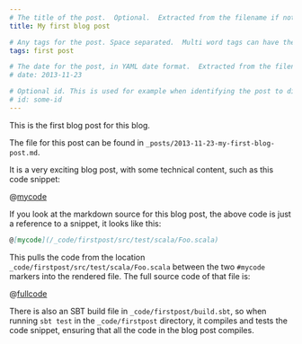 ```yaml
---
# The title of the post.  Optional.  Extracted from the filename if not present.
title: My first blog post

# Any tags for the post. Space separated.  Multi word tags can have their spaces escaped with +
tags: first post

# The date for the post, in YAML date format.  Extracted from the filename if not present.
# date: 2013-11-23

# Optional id. This is used for example when identifying the post to disqus.
# id: some-id
---
```

This is the first blog post for this blog.

The file for this post can be found in `_posts/2013-11-23-my-first-blog-post.md`.

It is a very exciting blog post, with some technical content, such as this code snippet:

@[mycode](/_code/firstpost/src/test/scala/Foo.scala)

If you look at the markdown source for this blog post, the above code is just a reference to a snippet, it looks like this:

```markdown
@[mycode](/_code/firstpost/src/test/scala/Foo.scala)
```

This pulls the code from the location `_code/firstpost/src/test/scala/Foo.scala` between the two `#mycode` markers into the rendered file.  The full source code of that file is:

@[fullcode](/_code/firstpost/src/test/scala/Foo.scala)

There is also an SBT build file in `_code/firstpost/build.sbt`, so when running `sbt test` in the `_code/firstpost` directory, it compiles and tests the code snippet, ensuring that all the code in the blog post compiles.
